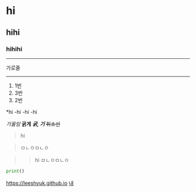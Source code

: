 # hi
## hihi
### hihihi
___
가로줄
***

1. 1번
3. 3번
2. 2번

*hi
  -hi
  -hi
  -hi

*기울임*
**굵게**
***굵, 기***
~~취소선~~

> hi


> ㅁㄴㅇㅁㄴㅇ

> >hi
> >ㅁㄴㅇㅁㄴㅇ

```python
print()
```
<https://leeshyuk.github.io>
[내](https://leeshyuk.github.io, "ㄱㄱ")
